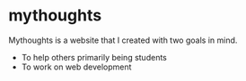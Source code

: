 # mythoughts
Mythoughts is a website that I created with two goals in mind.
- To help others primarily being students
- To work on web development
